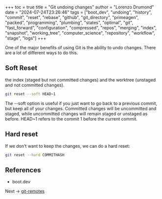 +++
toc = true
title = "Git undoing changes"
author = "Lorenzo Drumond"
date = "2024-07-24T23:26:46"
tags = ["boot_dev",  "undoing",  "history",  "commit",  "reset",  "rebase",  "github",  "git_directory",  "primeagen",  "packed",  "programming",  "plumbing",  "states",  "optimal",  "git",  "fast_forward",  "configuration",  "compressed",  "repos",  "merging",  "index",  "snapshot",  "working_tree",  "computer_science",  "repository",  "workflow",  "stage",  "logs"]
+++



One of the major benefits of using Git is the ability to undo changes. There
are a lot of different ways to do this.

## Soft Reset

the index (staged but not committed changes) and the worktree (unstaged and not
committed changes).

```bash
git reset --soft HEAD~1
```

The --soft option is useful if you just want to go back to a previous commit,
but keep all of your changes. Committed changes will be uncommitted and staged,
while uncommitted changes will remain staged or unstaged as before. HEAD~1
refers to the commit 1 before the current commit.

## Hard reset

If we don't want to keep the changes, we can do a hard reset:

```bash
git reset --hard COMMITHASH
```

## References

- boot.dev

Next -> [git-remotes](/wiki/git-remotes/)
